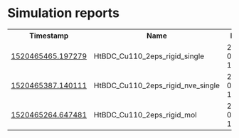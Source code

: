 Simulation reports
==================
<table>
  <tr>
    <th>Timestamp</th>
    <th>Name</th>
    <th>Date</th>
  </tr>
  <tr>
    <td><a href="/reports/1520465465.197279">1520465465.197279</a></td>
    <td>HtBDC_Cu110_2eps_rigid_single</td>
    <td>2018-03-07 18:32</td>
  </tr>
  <tr>
    <td><a href="/reports/1520465387.140111">1520465387.140111</a></td>
    <td>HtBDC_Cu110_2eps_rigid_nve_single</td>
    <td>2018-03-07 18:30</td>
  </tr>
  <tr>
    <td><a href="/reports/1520465264.647481">1520465264.647481</a></td>
    <td>HtBDC_Cu110_2eps_rigid_mol</td>
    <td>2018-03-07 18:28</td>
  </tr>
</table>
